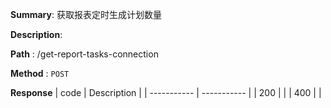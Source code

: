 **Summary**: 获取报表定时生成计划数量

**Description**:

**Path** : /get-report-tasks-connection

**Method** : `POST`

**Response**
| code      | Description |
| ----------- | ----------- |
|  200   |       |
|  400   |       |

